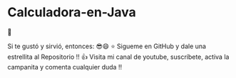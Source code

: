 # Calculadora-en-Java
 🤩

Si te gustó y sirvió, entonces: 😎😄
 ⭐ Sigueme en GitHub y dale una estrellita al Repositorio !!
 👍 Visita mi canal de youtube, suscríbete, activa la campanita y comenta cualquier duda !!
